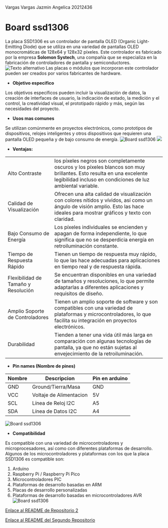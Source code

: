 Vargas Vargas Jazmin Angelica 20212436

# Board ssd1306 

La placa SSD1306 es un controlador de pantalla OLED (Organic Light-Emitting Diode) que se utiliza en una variedad de pantallas OLED monocromáticas de 128x64 y 128x32 píxeles. Este controlador es fabricado por la empresa __Solomon Systech__, una compañía que se especializa en la fabricación de controladores de pantalla y semiconductores. 
![Texto alternativo]( https://m.media-amazon.com/images/I/71V-CigtP9L.jpg ) Las placas o módulos que incorporan este controlador pueden ser creados por varios fabricantes de hardware.
 - __Objetivo especifico__

Los objetivos específicos pueden incluir la visualización de datos, la creación de interfaces de usuario, la indicación de estado, la medición y el control, la creatividad visual, el prototipado rápido y más, según las necesidades del proyecto.

 - __Usos mas comunes__
   
Se utilizan comúnmente en proyectos electrónicos, como prototipos de dispositivos, relojes inteligentes y otros dispositivos que requieren una pantalla OLED pequeña y de bajo consumo de energía.
![Board ssd1306 ](https://programarfacil.com/wp-content/uploads/2020/02/hola-mundo-pantalla-oled-arduino-02.jpg)
![](https://golemparts.files.wordpress.com/2017/07/ssd1306-10a-disp.jpg)


- __Ventajas:__

|                     |                |              
|---------------------|----------------|
| Alto Contraste   | los píxeles negros son completamente oscuros y los píxeles blancos son muy brillantes. Esto resulta en una excelente legibilidad incluso en condiciones de luz ambiental variable.    | 
|Calidad de Visualización  | Ofrecen una alta calidad de visualización con colores nítidos y vívidos, así como un ángulo de visión amplio. Esto las hace ideales para mostrar gráficos y texto con claridad.   | 
| Bajo Consumo de Energía  | Los píxeles individuales se encienden y apagan de forma independiente, lo que significa que no se desperdicia energía en retroiluminación constante.   |   
| Tiempo de Respuesta Rápido  | Tienen un tiempo de respuesta muy rápido, lo que las hace adecuadas para aplicaciones en tiempo real y de respuesta rápida.   |   
| Flexibilidad de Tamaño y Resolución  | Se encuentran disponibles en una variedad de tamaños y resoluciones, lo que permite adaptarlas a diferentes aplicaciones y requisitos de diseño.    | 
|Amplio Soporte de Controladores    |  Tienen un amplio soporte de software y son compatibles con una variedad de plataformas y microcontroladores, lo que facilita su integración en proyectos electrónicos.  |
| Durabilidad       |Tienden a tener una vida útil más larga en comparación con algunas tecnologías de pantalla, ya que no están sujetas al envejecimiento de la retroiluminación.        |

- __Pin names (Nombre de pines)__
  
|  Nombre     |  Descripcion   |  Pin en arduino  |
|---------------|-------------|------------|
GND| Ground/Tierra/Masa | GND |
VCC | Voltaje  de Alimentacion | 5V |
SCL | Línea de Reloj I2C | A5 |
SDA | Línea de Datos I2C | A4 |

![Board ssd1306 ](https://www.inteligenciaartificialyrobotica.com/cdn/shop/products/3e8a368922c29ab114c4c3d25f2bb38c_600x.jpg?v=1652202551)

- __Compatibilidad__

Es compatible con una variedad de microcontroladores y microprocesadores, así como con diferentes plataformas de desarrollo. Algunos de los microcontroladores y plataformas con los que la placa SSD1306 es compatible son:
1. Arduino
2. Raspberry Pi / Raspberry Pi Pico
3. Microcontroladores PIC
4. Plataformas de desarrollo basadas en ARM
5. Placas de desarrollo personalizadas
6. Plataformas de desarrollo basadas en microcontroladores AVR
![Board ssd1306 ](https://programarfacil.com/wp-content/uploads/2020/01/modulo-ssd1306-pantalla-oled-arduino.jpg)

[Enlace al README de Repositorio 2 ](https://github.com/JAZMIN2021/Expo/blob/ef8297f5a92b70bdf8b556e86c3665dadd2a42fc/2.1/blob/main/README.md)

[Enlace al README del Segundo Repositorio](2.1)







